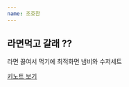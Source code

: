 ```yaml
---
name: 조호찬
---
```


## 라면먹고 갈래 ??

라면 끓여서 먹기에 최적화면 냄비와 수저세트

[키노트 보기](https://drive.google.com/open?id=1gjjfBh0ASOBdfX98S2XsETJvOihcrNPO)
